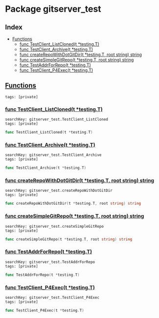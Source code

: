 # Package gitserver_test

## Index

* [Functions](#func)
    * [func TestClient_ListCloned(t *testing.T)](#TestClient_ListCloned)
    * [func TestClient_Archive(t *testing.T)](#TestClient_Archive)
    * [func createRepoWithDotGitDir(t *testing.T, root string) string](#createRepoWithDotGitDir)
    * [func createSimpleGitRepo(t *testing.T, root string) string](#createSimpleGitRepo)
    * [func TestAddrForRepo(t *testing.T)](#TestAddrForRepo)
    * [func TestClient_P4Exec(t *testing.T)](#TestClient_P4Exec)


## <a id="func" href="#func">Functions</a>

```
tags: [private]
```

### <a id="TestClient_ListCloned" href="#TestClient_ListCloned">func TestClient_ListCloned(t *testing.T)</a>

```
searchKey: gitserver_test.TestClient_ListCloned
tags: [private]
```

```Go
func TestClient_ListCloned(t *testing.T)
```

### <a id="TestClient_Archive" href="#TestClient_Archive">func TestClient_Archive(t *testing.T)</a>

```
searchKey: gitserver_test.TestClient_Archive
tags: [private]
```

```Go
func TestClient_Archive(t *testing.T)
```

### <a id="createRepoWithDotGitDir" href="#createRepoWithDotGitDir">func createRepoWithDotGitDir(t *testing.T, root string) string</a>

```
searchKey: gitserver_test.createRepoWithDotGitDir
tags: [private]
```

```Go
func createRepoWithDotGitDir(t *testing.T, root string) string
```

### <a id="createSimpleGitRepo" href="#createSimpleGitRepo">func createSimpleGitRepo(t *testing.T, root string) string</a>

```
searchKey: gitserver_test.createSimpleGitRepo
tags: [private]
```

```Go
func createSimpleGitRepo(t *testing.T, root string) string
```

### <a id="TestAddrForRepo" href="#TestAddrForRepo">func TestAddrForRepo(t *testing.T)</a>

```
searchKey: gitserver_test.TestAddrForRepo
tags: [private]
```

```Go
func TestAddrForRepo(t *testing.T)
```

### <a id="TestClient_P4Exec" href="#TestClient_P4Exec">func TestClient_P4Exec(t *testing.T)</a>

```
searchKey: gitserver_test.TestClient_P4Exec
tags: [private]
```

```Go
func TestClient_P4Exec(t *testing.T)
```

